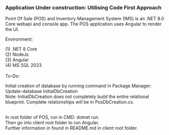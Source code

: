<h3><b>Application Under construction: Utilising Code First Approach</b></h3>
<b></b>Point Of Sale (POS) and Inventory Management System (IMS)</b> is an .NET 8.0 Core webapi and console app.
The POS application uses Angular to render the UI.



Environment:

(1) .NET 8 Core
<br />
(2) NodeJs
<br />
(3) Angular
<br />
(4) MS SQL 2023
<br /> <br />
To-Do:

Initial creation of database by running command in Package Manager: Update-database InitialDbCreation <br />
Note: InitialDbCreation does not completely build the entire relational blueprint. Complete relationships will be in PosDbCreation.cs.

<br />
In root folder of POS, run in CMD:
dotnet run.
<br /> 
Then go into client root folder to run Angular. <br />
Further information in found in README.md in client root folder.



